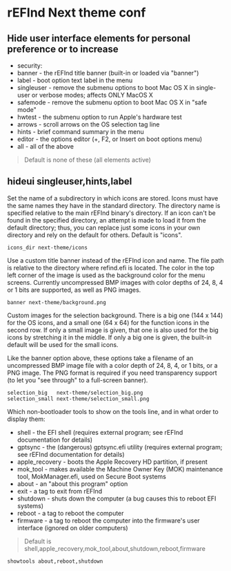 # rEFInd Next theme conf

## Hide user interface elements for personal preference or to increase
- security:
 - banner      - the rEFInd title banner (built-in or loaded via "banner")
 - label       - boot option text label in the menu
 - singleuser  - remove the submenu options to boot Mac OS X in single-user
                or verbose modes; affects ONLY MacOS X
 - safemode    - remove the submenu option to boot Mac OS X in "safe mode"
 - hwtest      - the submenu option to run Apple's hardware test
 - arrows      - scroll arrows on the OS selection tag line
 - hints       - brief command summary in the menu
 - editor      - the options editor (+, F2, or Insert on boot options menu)
 - all         - all of the above

> Default is none of these (all elements active)

## hideui singleuser,hints,label

 Set the name of a subdirectory in which icons are stored. Icons must
 have the same names they have in the standard directory. The directory
 name is specified relative to the main rEFInd binary's directory. If
 an icon can't be found in the specified directory, an attempt is made
 to load it from the default directory; thus, you can replace just some
 icons in your own directory and rely on the default for others.
 Default is "icons".
```
icons_dir next-theme/icons
```
 Use a custom title banner instead of the rEFInd icon and name. The file
 path is relative to the directory where refind.efi is located. The color
 in the top left corner of the image is used as the background color
 for the menu screens. Currently uncompressed BMP images with color
 depths of 24, 8, 4 or 1 bits are supported, as well as PNG images.
```
banner next-theme/background.png
```
 Custom images for the selection background. There is a big one (144 x 144)
 for the OS icons, and a small one (64 x 64) for the function icons in the
 second row. If only a small image is given, that one is also used for
 the big icons by stretching it in the middle. If only a big one is given,
 the built-in default will be used for the small icons.

 Like the banner option above, these options take a filename of an
 uncompressed BMP image file with a color depth of 24, 8, 4, or 1 bits,
 or a PNG image. The PNG format is required if you need transparency
 support (to let you "see through" to a full-screen banner).
```
selection_big   next-theme/selection_big.png
selection_small next-theme/selection_small.png
```
 Which non-bootloader tools to show on the tools line, and in what
 order to display them:
 - shell           - the EFI shell (requires external program; see rEFInd
                    documentation for details)
 - gptsync         - the (dangerous) gptsync.efi utility (requires external
                    program; see rEFInd documentation for details)
 - apple_recovery  - boots the Apple Recovery HD partition, if present
 - mok_tool        - makes available the Machine Owner Key (MOK) maintenance
                    tool, MokManager.efi, used on Secure Boot systems
 - about           - an "about this program" option
 - exit            - a tag to exit from rEFInd
 - shutdown        - shuts down the computer (a bug causes this to reboot
                    EFI systems)
 - reboot          - a tag to reboot the computer
 - firmware        - a tag to reboot the computer into the firmware's
                    user interface (ignored on older computers)

> Default is shell,apple_recovery,mok_tool,about,shutdown,reboot,firmware
```
showtools about,reboot,shutdown
```